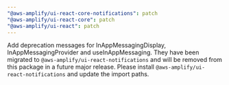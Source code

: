 ```yaml
---
"@aws-amplify/ui-react-core-notifications": patch
"@aws-amplify/ui-react-core": patch
"@aws-amplify/ui-react": patch
---
```


Add deprecation messages for InAppMessagingDisplay, InAppMessagingProvider and useInAppMessaging. They have been migrated to `@aws-amplify/ui-react-notifications` and will be removed from this package in a future major release. Please install `@aws-amplify/ui-react-notifications` and update the import paths.
